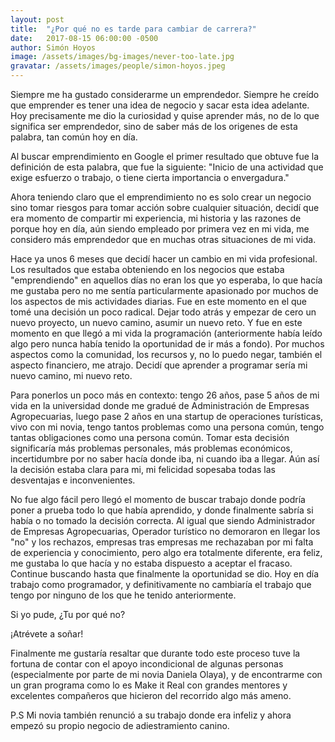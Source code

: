 ```yaml
---
layout: post
title:  "¿Por qué no es tarde para cambiar de carrera?"
date:   2017-08-15 06:00:00 -0500
author: Simón Hoyos
image: /assets/images/bg-images/never-too-late.jpg
gravatar: /assets/images/people/simon-hoyos.jpeg
---
```


Siempre me ha gustado considerarme un emprendedor. Siempre he creído que emprender es tener una idea de negocio y sacar esta idea adelante. Hoy precisamente me dio la curiosidad y quise aprender más, no de lo que significa ser emprendedor, sino de saber más de los origenes de esta palabra, tan común hoy en día.<!-- more -->

Al buscar emprendimiento en Google el primer resultado que obtuve fue la definición de esta palabra, que fue la siguiente: "Inicio de una actividad que exige esfuerzo o trabajo, o tiene cierta importancia o envergadura."

Ahora teniendo claro que el emprendimiento no es solo crear un negocio sino tomar riesgos para tomar acción sobre cualquier situación, decidí que era momento de compartir mi experiencia, mi historia y las razones de porque hoy en día, aún siendo empleado por primera vez en mi vida, me considero más emprendedor que en muchas otras situaciones de mi vida.

Hace ya unos 6 meses que decidí hacer un cambio en mi vida profesional. Los resultados que estaba obteniendo en los negocios que estaba "emprendiendo" en aquellos días no eran los que yo esperaba, lo que hacía me gustaba pero no me sentía particularmente apasionado por muchos de los aspectos de mis actividades diarias. Fue en este momento en el que tomé una decisión un poco radical. Dejar todo atrás y empezar de cero un nuevo proyecto, un nuevo camino, asumir un nuevo reto. Y fue en este momento en que llegó a mi vida la programación (anteriormente había leído algo pero nunca había tenido la oportunidad de ir más a fondo). Por muchos aspectos como la comunidad, los recursos y, no lo puedo negar, también el aspecto financiero, me atrajo. Decidí que aprender a programar sería mi nuevo camino, mi nuevo reto.

Para ponerlos un poco más en contexto: tengo 26 años, pase 5 años de mi vida en la universidad donde me gradué de Administración de Empresas Agropecuarias, luego pase 2 años en una startup de operaciones turísticas, vivo con mi novia, tengo tantos problemas como una persona común, tengo tantas obligaciones como una persona común. Tomar esta decisión significaría más problemas personales, más problemas económicos, incertidumbre por no saber hacía donde iba, ni cuando iba a llegar. Aún así la decisión estaba clara para mi, mi felicidad sopesaba todas las desventajas e inconvenientes.

No fue algo fácil pero llegó el momento de buscar trabajo donde podría poner a prueba todo lo que había aprendido, y donde finalmente sabría si había o no tomado la decisión correcta. Al igual que siendo Administrador de Empresas Agropecuarias, Operador turístico no demoraron en llegar los "no" y los rechazos, empresas tras empresas me rechazaban por mi falta de experiencia y conocimiento, pero algo era totalmente diferente, era feliz, me gustaba lo que hacía y no estaba dispuesto a aceptar el fracaso. Continue buscando hasta que finalmente la oportunidad se dio. Hoy en día trabajo como programador, y definitivamente no cambiaría el trabajo que tengo por ninguno de los que he tenido anteriormente.

Si yo pude, ¿Tu por qué no?

¡Atrévete a soñar!

Finalmente me gustaría resaltar que durante todo este proceso tuve la fortuna de contar con el apoyo incondicional de algunas personas (especialmente por parte de mi novia Daniela Olaya), y de encontrarme con un gran programa como lo es Make it Real con grandes mentores y excelentes compañeros que hicieron del recorrido algo más ameno.

P.S Mi novia también renunció a su trabajo donde era infeliz y ahora empezó su propio negocio de adiestramiento canino.
